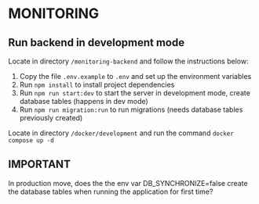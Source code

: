 # MONITORING

## Run backend in development mode

Locate in directory `/monitoring-backend` and follow the instructions below:

1. Copy the file `.env.example` to `.env` and set up the environment variables
2. Run `npm install` to install project dependencies
3. Run `npm run start:dev` to start the server in development mode, create database tables (happens in dev mode)
4. Run `npm run migration:run` to run migrations (needs database tables previously created)

Locate in directory `/docker/development` and run the command `docker compose up -d`

## IMPORTANT

In production move, does the the env var DB_SYNCHRONIZE=false create the database tables when running the application for first time?
